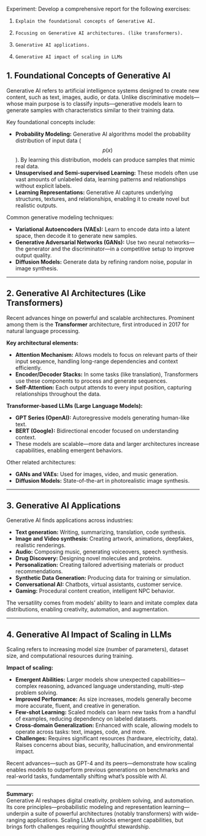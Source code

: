 Experiment:
Develop a comprehensive report for the following exercises:

1.     Explain the foundational concepts of Generative AI.

2.     Focusing on Generative AI architectures. (like transformers).

3.     Generative AI applications.

4.     Generative AI impact of scaling in LLMs




## 1. Foundational Concepts of Generative AI

Generative AI refers to artificial intelligence systems designed to create new content, such as text, images, audio, or data. Unlike discriminative models—whose main purpose is to classify inputs—generative models learn to generate samples with characteristics similar to their training data.

Key foundational concepts include:
- **Probability Modeling:** Generative AI algorithms model the probability distribution of input data ($$ p(x) $$). By learning this distribution, models can produce samples that mimic real data.
- **Unsupervised and Semi-supervised Learning:** These models often use vast amounts of unlabeled data, learning patterns and relationships without explicit labels.
- **Learning Representations:** Generative AI captures underlying structures, textures, and relationships, enabling it to create novel but realistic outputs.

Common generative modeling techniques:
- **Variational Autoencoders (VAEs):** Learn to encode data into a latent space, then decode it to generate new samples.
- **Generative Adversarial Networks (GANs):** Use two neural networks—the generator and the discriminator—in a competitive setup to improve output quality.
- **Diffusion Models:** Generate data by refining random noise, popular in image synthesis.

***

## 2. Generative AI Architectures (Like Transformers)

Recent advances hinge on powerful and scalable architectures. Prominent among them is the **Transformer** architecture, first introduced in 2017 for natural language processing.

**Key architectural elements:**
- **Attention Mechanism:** Allows models to focus on relevant parts of their input sequence, handling long-range dependencies and context efficiently.
- **Encoder/Decoder Stacks:** In some tasks (like translation), Transformers use these components to process and generate sequences.
- **Self-Attention:** Each output attends to every input position, capturing relationships throughout the data.

**Transformer-based LLMs (Large Language Models):**
- **GPT Series (OpenAI):** Autoregressive models generating human-like text.
- **BERT (Google):** Bidirectional encoder focused on understanding context.
- These models are scalable—more data and larger architectures increase capabilities, enabling emergent behaviors.

Other related architectures:
- **GANs and VAEs:** Used for images, video, and music generation.
- **Diffusion Models:** State-of-the-art in photorealistic image synthesis.

***

## 3. Generative AI Applications

Generative AI finds applications across industries:
- **Text generation:** Writing, summarizing, translation, code synthesis.
- **Image and Video synthesis:** Creating artwork, animations, deepfakes, realistic renderings.
- **Audio:** Composing music, generating voiceovers, speech synthesis.
- **Drug Discovery:** Designing novel molecules and proteins.
- **Personalization:** Creating tailored advertising materials or product recommendations.
- **Synthetic Data Generation:** Producing data for training or simulation.
- **Conversational AI:** Chatbots, virtual assistants, customer service.
- **Gaming:** Procedural content creation, intelligent NPC behavior.

The versatility comes from models’ ability to learn and imitate complex data distributions, enabling creativity, automation, and augmentation.

***

## 4. Generative AI Impact of Scaling in LLMs

Scaling refers to increasing model size (number of parameters), dataset size, and computational resources during training.

**Impact of scaling:**
- **Emergent Abilities:** Larger models show unexpected capabilities—complex reasoning, advanced language understanding, multi-step problem solving.
- **Improved Performance:** As size increases, models generally become more accurate, fluent, and creative in generation.
- **Few-shot Learning:** Scaled models can learn new tasks from a handful of examples, reducing dependency on labeled datasets.
- **Cross-domain Generalization:** Enhanced with scale, allowing models to operate across tasks: text, images, code, and more.
- **Challenges:** Requires significant resources (hardware, electricity, data). Raises concerns about bias, security, hallucination, and environmental impact.

Recent advances—such as GPT-4 and its peers—demonstrate how scaling enables models to outperform previous generations on benchmarks and real-world tasks, fundamentally shifting what’s possible with AI.

***

**Summary:**  
Generative AI reshapes digital creativity, problem solving, and automation. Its core principles—probabilistic modeling and representation learning—underpin a suite of powerful architectures (notably transformers) with wide-ranging applications. Scaling LLMs unlocks emergent capabilities, but brings forth challenges requiring thoughtful stewardship.

